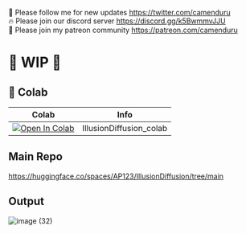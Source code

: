🐣 Please follow me for new updates https://twitter.com/camenduru <br />
🔥 Please join our discord server https://discord.gg/k5BwmmvJJU <br />
🥳 Please join my patreon community https://patreon.com/camenduru <br />

# 🚦 WIP 🚦

## 🦒 Colab

| Colab | Info
| --- | --- |
[![Open In Colab](https://colab.research.google.com/assets/colab-badge.svg)](https://colab.research.google.com/github/camenduru/IllusionDiffusion-colab/blob/main/IllusionDiffusion_colab.ipynb) | IllusionDiffusion_colab

## Main Repo
https://huggingface.co/spaces/AP123/IllusionDiffusion/tree/main

## Output

![image (32)](https://github.com/camenduru/IllusionDiffusion-colab/assets/54370274/ebf4d6df-b123-42c6-85a8-fbd99eae786d)

